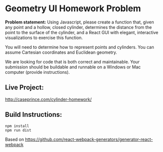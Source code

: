# Geometry UI Homework Problem

**Problem statement:** Using Javascript, please create a function that, given any point and a hollow, closed cylinder, determines the distance from the point to the surface of the cylinder, and a React GUI with elegant, interactive visualizations to exercise this function.

You will need to determine how to represent points and cylinders. You can assume Cartesian coordinates and Euclidean geometry.

We are looking for code that is both correct and maintainable. Your submission should be buildable and runnable on a Windows or Mac computer (provide instructions).

## Live Project:

http://caseprince.com/cylinder-homework/

## Build Instructions:

```
npm install
npm run dist
```

Based on https://github.com/react-webpack-generators/generator-react-webpack
